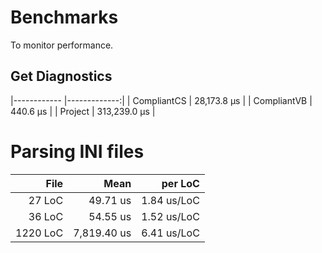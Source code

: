 ﻿# Benchmarks
To monitor performance.

## Get Diagnostics
|------------ |-------------:|
| CompliantCS |  28,173.8 µs |
| CompliantVB |     440.6 µs |
| Project     | 313,239.0 µs |


# Parsing INI files
|     File |        Mean |       per LoC |
|---------:|------------:|--------------:|
|   27 LoC |    49.71 us |   1.84 us/LoC |
|   36 LoC |    54.55 us |   1.52 us/LoC |
| 1220 LoC | 7,819.40 us |   6.41 us/LoC |
